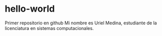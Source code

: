 # hello-world
Primer repositorio en github
Mi nombre es Uriel Medina, estudiante de la licenciatura en sistemas computacionales.
